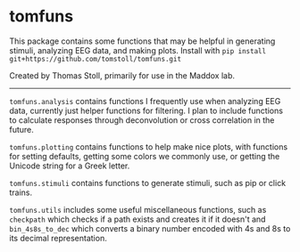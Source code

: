 # tomfuns

This package contains some functions that may be helpful in generating stimuli, analyzing EEG data, and making plots.
Install with `pip install git+https://github.com/tomstoll/tomfuns.git`

Created by Thomas Stoll, primarily for use in the Maddox lab.

---
`tomfuns.analysis` contains functions I frequently use when analyzing EEG data, currently just helper functions for filtering. I plan to include functions to calculate responses through deconvolution or cross correlation in the future.

`tomfuns.plotting` contains functions to help make nice plots, with functions for setting defaults, getting some colors we commonly use, or getting the Unicode string for a Greek letter.

`tomfuns.stimuli` contains functions to generate stimuli, such as pip or click trains.

`tomfuns.utils` includes some useful miscellaneous functions, such as `checkpath` which checks if a path exists and creates it if it doesn't and `bin_4s8s_to_dec` which converts a binary number encoded with 4s and 8s to its decimal representation.
